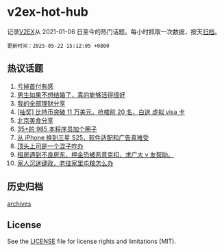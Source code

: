 # v2ex-hot-hub

 记录[V2EX](https://www.v2ex.com/)从 2021-01-06 日至今的热门话题。每小时抓取一次数据，按天[归档](archives)。

`更新时间：2025-05-22 15:12:05 +0800`

## 热议话题

1. [亏掉首付有感](https://www.v2ex.com/t/1133437)
1. [男生如果不想结婚了，真的能够活得很好](https://www.v2ex.com/t/1133334)
1. [我的全部理财分享](https://www.v2ex.com/t/1133464)
1. [[抽奖] 比特币突破 11 万美元，抢楼前 20 名，白送 虚拟 visa 卡](https://www.v2ex.com/t/1133506)
1. [北京美食分享](https://www.v2ex.com/t/1133416)
1. [35+的 985 本程序员加个圈子](https://www.v2ex.com/t/1133432)
1. [从 iPhone 换到三星 S25，软件适配和广告真难受](https://www.v2ex.com/t/1133315)
1. [顶头上司是一个混子咋办](https://www.v2ex.com/t/1133444)
1. [租房遇到不良房东，押金恐被恶意克扣，求广大 v 友帮助。](https://www.v2ex.com/t/1133419)
1. [家人沉迷键政，老往家里屯粮怎么办](https://www.v2ex.com/t/1133512)

## 历史归档

[archives](archives)

## License

See the [LICENSE](LICENSE) file for license rights and limitations (MIT).
